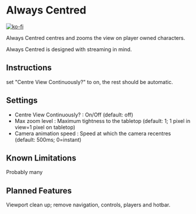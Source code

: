 # Always Centred

[![ko-fi](https://www.ko-fi.com/img/githubbutton_sm.svg)](https://ko-fi.com/sdoehren)

Always Centred centres and zooms the view on player owned characters.

Always Centred is designed with streaming in mind.  

## Instructions
set "Centre View Continuously?" to on, the rest should be automatic.

## Settings

- Centre View Continuously? : On/Off (default: off)
- Max zoom level : Maximum tightness to the tabletop (default: 1; 1 pixel in view=1 pixel on tabletop)
- Camera animation speed : Speed at which the camera recentres (default: 500ms; 0=instant)

## Known Limitations
Probably many

## Planned Features
Viewport clean up; remove navigation, controls, players and hotbar.